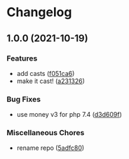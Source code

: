 # Changelog

## 1.0.0 (2021-10-19)


### Features

* add casts ([f051ca6](https://www.github.com/brokeyourbike/money-casts-laravel/commit/f051ca647f58feff3cfec64a6e6d1b135b8a4a3b))
* make it cast! ([a231326](https://www.github.com/brokeyourbike/money-casts-laravel/commit/a231326ab2611ea34cf642f6dae2fe0475e67b79))


### Bug Fixes

* use money v3 for php 7.4 ([d3d609f](https://www.github.com/brokeyourbike/money-casts-laravel/commit/d3d609f39f4c6f10d51a1d1d50bb6a8704169776))


### Miscellaneous Chores

* rename repo ([5adfc80](https://www.github.com/brokeyourbike/money-casts-laravel/commit/5adfc80acbde201810d0048d1d46efb27c1dffe0))
